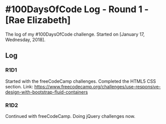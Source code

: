  # #100DaysOfCode Log - Round 1 - [Rae Elizabeth]

The log of my #100DaysOfCode challenge. Started on [January 17, Wednesday, 2018].

## Log

### R1D1 
Started with the freeCodeCamp challenges. Completed the HTML5 CSS section. Link: https://www.freecodecamp.org/challenges/use-responsive-design-with-bootstrap-fluid-containers

### R1D2
Continued with freeCodeCamp. Doing jQuery challenges now.
